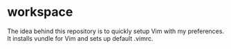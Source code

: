 workspace
=========
The idea behind this repository is to quickly setup Vim with my preferences. It installs vundle for Vim and sets up default .vimrc.
